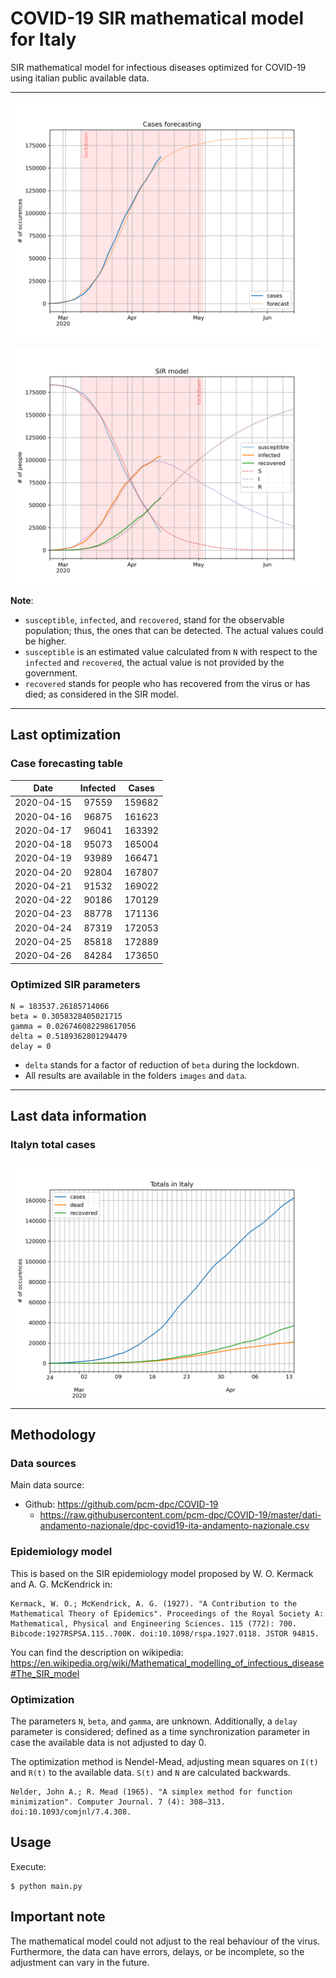 # COVID-19 SIR mathematical model for Italy

SIR mathematical model for infectious diseases optimized for COVID-19 using italian public available data.

-----

![sir-cases](https://github.com/agastalver/sir-covid-19-italy/raw/master/images/generated-sir-cases.png "SIR Model Cases")

![sir](https://github.com/agastalver/sir-covid-19-italy/raw/master/images/generated-sir.png "SIR Model")

**Note**: 

* `susceptible`, `infected`, and `recovered`, stand for the observable population; thus, the ones that can be detected. The actual values could be higher.
* `susceptible` is an estimated value calculated from `N` with respect to the `infected` and `recovered`, the actual value is not provided by the government.
* `recovered` stands for people who has recovered from the virus or has died; as considered in the SIR model.

-----

## Last optimization

### Case forecasting table

| Date           | Infected  | Cases      |
|:--------------:|:---------:|:----------:|
| 2020-04-15     | 97559     | 159682     |
| 2020-04-16     | 96875     | 161623     |
| 2020-04-17     | 96041     | 163392     |
| 2020-04-18     | 95073     | 165004     |
| 2020-04-19     | 93989     | 166471     |
| 2020-04-20     | 92804     | 167807     |
| 2020-04-21     | 91532     | 169022     |
| 2020-04-22     | 90186     | 170129     |
| 2020-04-23     | 88778     | 171136     |
| 2020-04-24     | 87319     | 172053     |
| 2020-04-25     | 85818     | 172889     |
| 2020-04-26     | 84284     | 173650     |

### Optimized SIR parameters

```
N = 183537.26185714066
beta = 0.3058328405021715
gamma = 0.026746082298617056
delta = 0.5189362801294479
delay = 0
```

* `delta` stands for a factor of reduction of `beta` during the lockdown.
* All results are available in the folders `images` and `data`.

-----

## Last data information

### Italyn total cases

![total](https://github.com/agastalver/sir-covid-19-italy/raw/master/images/generated-total.png "Total cases")

-----

## Methodology

### Data sources

Main data source:

* Github: https://github.com/pcm-dpc/COVID-19
  * https://raw.githubusercontent.com/pcm-dpc/COVID-19/master/dati-andamento-nazionale/dpc-covid19-ita-andamento-nazionale.csv

### Epidemiology model

This is based on the SIR epidemiology model proposed by W. O. Kermack and A. G. McKendrick in:

```
Kermack, W. O.; McKendrick, A. G. (1927). "A Contribution to the Mathematical Theory of Epidemics". Proceedings of the Royal Society A: Mathematical, Physical and Engineering Sciences. 115 (772): 700. Bibcode:1927RSPSA.115..700K. doi:10.1098/rspa.1927.0118. JSTOR 94815.
```

You can find the description on wikipedia: https://en.wikipedia.org/wiki/Mathematical_modelling_of_infectious_disease#The_SIR_model

### Optimization

The parameters `N`, `beta`, and `gamma`, are unknown. Additionally, a `delay` parameter is considered; defined as a time synchronization parameter in case the available data is not adjusted to day 0.

The optimization method is Nendel-Mead, adjusting mean squares on `I(t)` and `R(t)` to the available data. `S(t)` and `N` are calculated backwards.

```
Nelder, John A.; R. Mead (1965). "A simplex method for function minimization". Computer Journal. 7 (4): 308–313. doi:10.1093/comjnl/7.4.308.
```

## Usage

Execute:

```
$ python main.py
```

## Important note

The mathematical model could not adjust to the real behaviour of the virus. Furthermore, the data can have errors, delays, or be incomplete, so the adjustment can vary in the future.
